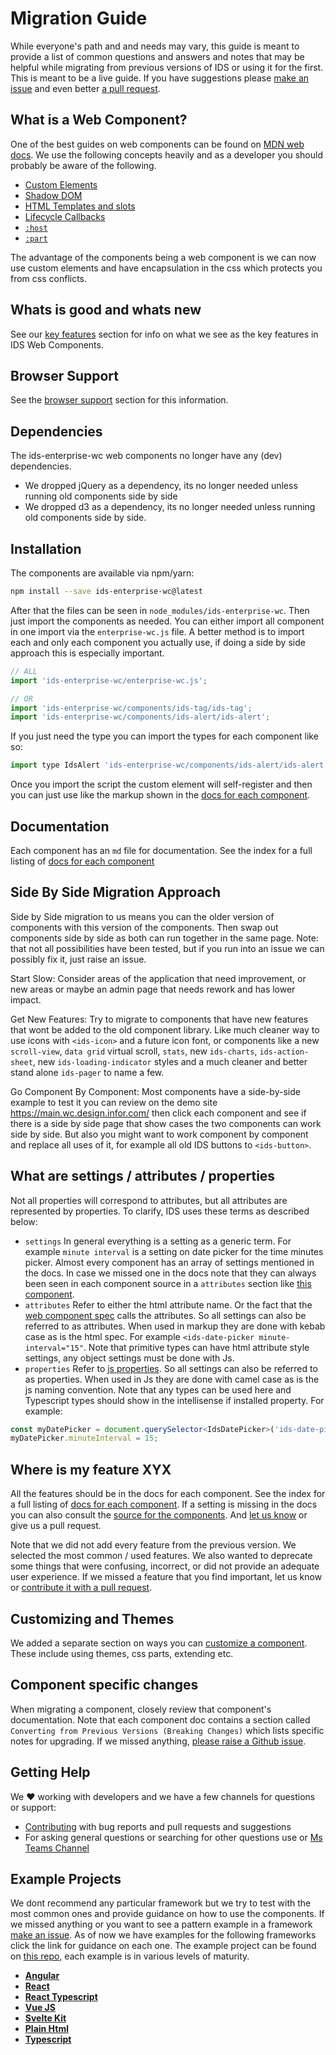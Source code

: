 #  Migration Guide

While everyone's path and and needs may vary, this guide is meant to provide a list of common questions and answers and notes that may be helpful while migrating from previous versions of IDS or using it for the first. This is meant to be a live guide. If you have suggestions please [make an issue](https://github.com/infor-design/enterprise-wc/issues) and even better [a pull request](./CONTRIBUTING.md).

## What is a Web Component?

One of the best guides on web components can be found on [MDN web docs](https://developer.mozilla.org/en-US/docs/Web/API/Web_components). We use the following concepts heavily and as a developer you should probably be aware of the following.

- [Custom Elements](https://developer.mozilla.org/en-US/docs/Web/API/Web_components/Using_custom_elements)
- [Shadow DOM](https://developer.mozilla.org/en-US/docs/Web/API/Web_components/Using_shadow_DOM)
- [HTML Templates and slots](https://developer.mozilla.org/en-US/docs/Web/API/Web_components/Using_templates_and_slots)
- [Lifecycle Callbacks](https://developer.mozilla.org/en-US/docs/Web/API/Web_components/Using_custom_elements#custom_element_lifecycle_callbacks)
- [`:host`](https://developer.mozilla.org/en-US/docs/Web/CSS/:host)
- [`:part`](https://developer.mozilla.org/en-US/docs/Web/CSS/::part)

The advantage of the components being a web component is we can now use custom elements and have encapsulation in the css which protects you from css conflicts.

## Whats is good and whats new

See our [key features](../README.md#key-features) section for info on what we see as the key features in IDS Web Components.

## Browser Support

See the [browser support](../README.md#browser-support) section for this information.

## Dependencies

The ids-enterprise-wc web components no longer have any (dev) dependencies.

- We dropped jQuery as a dependency, its no longer needed unless running old components side by side
- We dropped d3 as a dependency, its no longer needed unless running old components side by side.

## Installation

The components are available via npm/yarn:

```bash
npm install --save ids-enterprise-wc@latest
```

After that the files can be seen in `node_modules/ids-enterprise-wc`. Then just import the components as needed. You can either import all component in one import via the `enterprise-wc.js` file. A better method is to import each and only each component you actually use, if doing a side by side approach this is especially important.

```js
// ALL
import 'ids-enterprise-wc/enterprise-wc.js';

// OR
import 'ids-enterprise-wc/components/ids-tag/ids-tag';
import 'ids-enterprise-wc/components/ids-alert/ids-alert';
```

If you just need the type you can import the types for each component like so:

```js
import type IdsAlert 'ids-enterprise-wc/components/ids-alert/ids-alert';
```

Once you import the script the custom element will self-register and then you can just use like the markup shown in the [docs for each component](./DOCUMENTATION.md).

## Documentation

Each component has an `md` file for documentation. See the index for a full listing of [docs for each component](./DOCUMENTATION.md)

## Side By Side Migration Approach

Side by Side migration to us means you can the older version of components with this version of the components. Then swap out components side by side as both can run together in the same page. Note: that not all possibilities have been tested, but if you run into an issue we can possibly fix it, just raise an issue.

Start Slow: Consider areas of the application that need improvement, or new areas or maybe an admin page that needs rework and has lower impact.

Get New Features: Try to migrate to components that have new features that wont be added to the old component library. Like much cleaner way to use icons with `<ids-icon>` and a future icon font, or components like a new `scroll-view`, `data grid` virtual scroll, `stats`, new `ids-charts`, `ids-action-sheet`, new `ids-loading-indicator` styles and a much cleaner and better stand alone `ids-pager` to name a few.

Go Component By Component: Most components have a side-by-side example to test it you can review on the demo site https://main.wc.design.infor.com/ then click each component and see if there is a side by side page that show cases the two components can work side by side. But also you might want to work component by component and replace all uses of it, for example all old IDS buttons to `<ids-button>`.

## What are settings / attributes / properties

Not all properties will correspond to attributes, but all attributes are represented by properties.  To clarify, IDS uses these terms as described below:

- `settings` In general everything is a setting as a generic term. For example `minute interval` is a setting on date picker for the time minutes picker. Almost every component has an array of settings mentioned in the docs. In case we missed one in the docs note that they can always been seen in each component source in a `attributes` section like [this component](https://github.com/infor-design/enterprise-wc/blob/main/src/components/ids-alert/ids-alert.ts#L49).
- `attributes` Refer to either the html attribute name. Or the fact that the [web component spec](https://developer.mozilla.org/en-US/docs/Web/API/Web_components/Using_custom_elements#responding_to_attribute_changes) calls the attributes. So all settings can also be referred to as attributes. When used in markup they are done with kebab case as is the html spec. For example `<ids-date-picker minute-interval="15"`. Note that primitive types can have html attribute style settings, any object settings must be done with Js.
- `properties` Refer to [js properties](https://developer.mozilla.org/en-US/docs/Glossary/Property/JavaScript). So all settings can also be referred to as properties. When used in Js they are done with camel case as is the js naming convention.  Note that any types can be used here and Typescript types should show in the intellisense if installed property. For example:

```js
const myDatePicker = document.querySelector<IdsDatePicker>('ids-date-picker');
myDatePicker.minuteInterval = 15;
```

## Where is my feature XYX

All the features should be in the docs for each component. See the index for a full listing of [docs for each component](./DOCUMENTATION.md). If a setting is missing in the docs you can also consult the [source for the components](https://github.com/infor-design/enterprise-wc/tree/main/src/components). And [let us know](https://github.com/infor-design/enterprise-wc/issues/new/choose) or give us a pull request.

Note that we did not add every feature from the previous version. We selected the most common / used features. We also wanted to deprecate some things that were confusing, incorrect, or did not provide an adequate user experience. If we missed a feature that you find important, let us know or [contribute it with a pull request](https://github.com/infor-design/enterprise-wc/issues/new/choose).

## Customizing and Themes

We added a separate section on ways you can [customize a component](./DOCUMENTATION.md). These include using themes, css parts, extending etc.

## Component specific changes

When migrating a component, closely review that component's documentation. Note that each component doc contains a section called `Converting from Previous Versions (Breaking Changes)` which lists specific notes for upgrading. If we missed anything, [please raise a Github issue](https://github.com/infor-design/enterprise-wc/issues/new/choose).

## Getting Help

We :heart: working with developers and we have a few channels for questions or support:

- [Contributing](./CONTRIBUTING.md) with bug reports and pull requests and suggestions
- For asking general questions or searching for other questions use or [Ms Teams Channel](https://teams.microsoft.com/l/team/19%3A2b0c9ce520b0481a9ce115f0ca4a326f%40thread.skype/conversations?groupId=4f50ef7d-e88d-4ccb-98ca-65f26e57fe35&tenantId=457d5685-0467-4d05-b23b-8f817adda47c)

## Example Projects

We dont recommend any particular framework but we try to test with the most common ones and provide guidance on how to use the components. If we missed anything or you want to see a pattern example in a framework [make an issue](https://github.com/infor-design/enterprise-wc/issues/new/choose). As of now we have examples for the following frameworks click the link for guidance on each one. The example project can be found on [this repo](https://github.com/infor-design/enterprise-wc-examples), each example is in various levels of maturity.

- **[Angular](https://github.com/infor-design/enterprise-wc-examples/tree/main/angular-ids-wc)**
- **[React](https://github.com/infor-design/enterprise-wc-examples/tree/main/react-ids-wc)**
- **[React Typescript](https://github.com/infor-design/enterprise-wc-examples/tree/main/react-ts-ids-wc)**
- **[Vue JS](https://github.com/infor-design/enterprise-wc-examples/tree/main/vue-ids-wc)**
- **[Svelte Kit](https://github.com/infor-design/enterprise-wc-examples/tree/main/sveltekit-ids-wc)**
- **[Plain Html](https://github.com/infor-design/enterprise-wc-examples/tree/main/plain-html)**
- **[Typescript](https://github.com/infor-design/enterprise-wc-examples/tree/main/typescript-ids-wc)**
